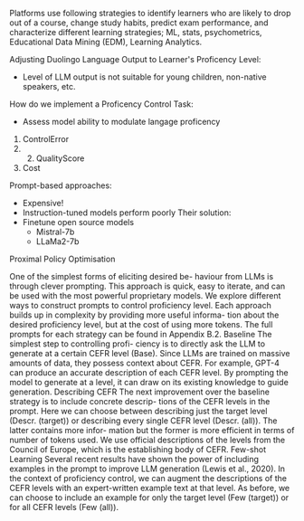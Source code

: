 Platforms use following strategies to identify learners who are likely to drop out of a course, change study habits, predict exam performance, and characterize different learning strategies; ML, stats, psychometrics, Educational Data Mining (EDM), Learning Analytics.

Adjusting Duolingo Language Output to Learner's Proficency Level:

- Level of LLM output is not suitable for young children, non-native speakers, etc.
  
How do we implement a Proficency Control Task:

- Assess model ability to modulate langage proficency

1. ControlError
2. 2. QualityScore
3. Cost

Prompt-based approaches:
- Expensive!
- Instruction-tuned models perform poorly
Their solution:
- Finetune open source models
  - Mistral-7b
  - LLaMa2-7b

Proximal Policy Optimisation

One of the simplest forms of eliciting desired be-
haviour from LLMs is through clever prompting.
This approach is quick, easy to iterate, and can be
used with the most powerful proprietary models.
We explore different ways to construct prompts to
control proficiency level. Each approach builds up
in complexity by providing more useful informa-
tion about the desired proficiency level, but at the
cost of using more tokens. The full prompts for
each strategy can be found in Appendix B.2.
Baseline The simplest step to controlling profi-
ciency is to directly ask the LLM to generate at a
certain CEFR level (Base). Since LLMs are trained
on massive amounts of data, they possess context
about CEFR. For example, GPT-4 can produce
an accurate description of each CEFR level. By
prompting the model to generate at a level, it can
draw on its existing knowledge to guide generation.
Describing CEFR The next improvement over
the baseline strategy is to include concrete descrip-
tions of the CEFR levels in the prompt. Here we
can choose between describing just the target level
(Descr. (target)) or describing every single CEFR
level (Descr. (all)). The latter contains more infor-
mation but the former is more efficient in terms of
number of tokens used. We use official descriptions
of the levels from the Council of Europe, which is
the establishing body of CEFR.
Few-shot Learning Several recent results have
shown the power of including examples in the
prompt to improve LLM generation (Lewis et al.,
2020). In the context of proficiency control, we
can augment the descriptions of the CEFR levels
with an expert-written example text at that level.
As before, we can choose to include an example
for only the target level (Few (target)) or for all
CEFR levels (Few (all)).